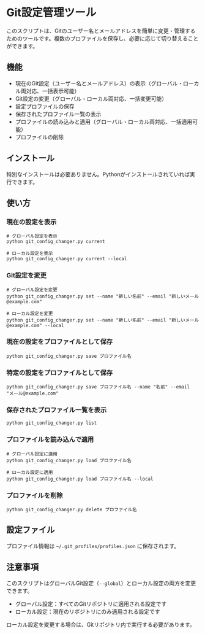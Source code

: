 # Git設定管理ツール

このスクリプトは、Gitのユーザー名とメールアドレスを簡単に変更・管理するためのツールです。複数のプロファイルを保存し、必要に応じて切り替えることができます。

## 機能

- 現在のGit設定（ユーザー名とメールアドレス）の表示（グローバル・ローカル両対応、一括表示可能）
- Git設定の変更（グローバル・ローカル両対応、一括変更可能）
- 設定プロファイルの保存
- 保存されたプロファイル一覧の表示
- プロファイルの読み込みと適用（グローバル・ローカル両対応、一括適用可能）
- プロファイルの削除

## インストール

特別なインストールは必要ありません。Pythonがインストールされていれば実行できます。

## 使い方

### 現在の設定を表示

```
# グローバル設定を表示
python git_config_changer.py current

# ローカル設定を表示
python git_config_changer.py current --local
```

### Git設定を変更

```
# グローバル設定を変更
python git_config_changer.py set --name "新しい名前" --email "新しいメール@example.com"

# ローカル設定を変更
python git_config_changer.py set --name "新しい名前" --email "新しいメール@example.com" --local
```

### 現在の設定をプロファイルとして保存

```
python git_config_changer.py save プロファイル名
```

### 特定の設定をプロファイルとして保存

```
python git_config_changer.py save プロファイル名 --name "名前" --email "メール@example.com"
```

### 保存されたプロファイル一覧を表示

```
python git_config_changer.py list
```

### プロファイルを読み込んで適用

```
# グローバル設定に適用
python git_config_changer.py load プロファイル名

# ローカル設定に適用
python git_config_changer.py load プロファイル名 --local
```

### プロファイルを削除

```
python git_config_changer.py delete プロファイル名
```

## 設定ファイル

プロファイル情報は `~/.git_profiles/profiles.json` に保存されます。

## 注意事項

このスクリプトはグローバルGit設定（`--global`）とローカル設定の両方を変更できます。

- グローバル設定：すべてのGitリポジトリに適用される設定です
- ローカル設定：現在のリポジトリにのみ適用される設定です

ローカル設定を変更する場合は、Gitリポジトリ内で実行する必要があります。
